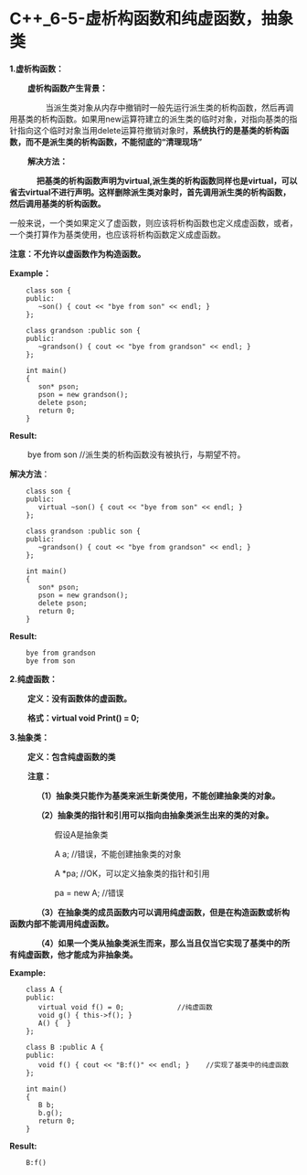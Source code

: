  # C++_6-5-虚析构函数和纯虚函数，抽象类

 **1.虚析构函数：**

&nbsp;&nbsp;&nbsp;&nbsp;&nbsp;&nbsp;&nbsp;&nbsp;**虚析构函数产生背景：**

&nbsp;&nbsp;&nbsp;&nbsp;&nbsp;&nbsp;&nbsp;&nbsp;&nbsp;&nbsp;&nbsp;&nbsp;&nbsp;&nbsp;&nbsp;&nbsp;当派生类对象从内存中撤销时一般先运行派生类的析构函数，然后再调用基类的析构函数。如果用new运算符建立的派生类的临时对象，对指向基类的指针指向这个临时对象当用delete运算符撤销对象时，**系统执行的是基类的析构函数，而不是派生类的析构函数，不能彻底的“清理现场”**

&nbsp;&nbsp;&nbsp;&nbsp;&nbsp;&nbsp;&nbsp;&nbsp;**解决方法：**

&nbsp;&nbsp;&nbsp;&nbsp;&nbsp;&nbsp;&nbsp;&nbsp;&nbsp;&nbsp;&nbsp;&nbsp;**把基类的析构函数声明为virtual,派生类的析构函数同样也是virtual，可以省去virtual不进行声明。这样删除派生类对象时，首先调用派生类的析构函数，然后调用基类的析构函数。**

一般来说，一个类如果定义了虚函数，则应该将析构函数也定义成虚函数，或者，一个类打算作为基类使用，也应该将析构函数定义成虚函数。

**注意：不允许以虚函数作为构造函数。**

**Example：**
```
    class son {
    public:
       ~son() { cout << "bye from son" << endl; }
    };

    class grandson :public son {
    public:
       ~grandson() { cout << "bye from grandson" << endl; }
    };

    int main()
    {
       son* pson;
       pson = new grandson();
       delete pson;
       return 0;
    }
```

 **Result:**

&nbsp;&nbsp;&nbsp;&nbsp;&nbsp;&nbsp;&nbsp;&nbsp;bye from son    //派生类的析构函数没有被执行，与期望不符。

**解决方法**：
```
    class son {
    public:
       virtual ~son() { cout << "bye from son" << endl; }
    };

    class grandson :public son {
    public:
       ~grandson() { cout << "bye from grandson" << endl; }
    };

    int main()
    {
       son* pson;
       pson = new grandson();
       delete pson;
       return 0;
    }
```

  **Result:**
```
    bye from grandson
    bye from son 
```

**2.纯虚函数：**

&nbsp;&nbsp;&nbsp;&nbsp;&nbsp;&nbsp;&nbsp;&nbsp;**定义：没有函数体的虚函数。**

&nbsp;&nbsp;&nbsp;&nbsp;&nbsp;&nbsp;&nbsp;&nbsp;**格式：virtual void Print() = 0;**

**3.抽象类：**

&nbsp;&nbsp;&nbsp;&nbsp;&nbsp;&nbsp;&nbsp;&nbsp;**定义：包含纯虚函数的类**

&nbsp;&nbsp;&nbsp;&nbsp;&nbsp;&nbsp;&nbsp;&nbsp;**注意：**

&nbsp;&nbsp;&nbsp;&nbsp;&nbsp;&nbsp;&nbsp;&nbsp;&nbsp;&nbsp;&nbsp;&nbsp;**（1）抽象类只能作为基类来派生新类使用，不能创建抽象类的对象。**

&nbsp;&nbsp;&nbsp;&nbsp;&nbsp;&nbsp;&nbsp;&nbsp;&nbsp;&nbsp;&nbsp;&nbsp;**（2）抽象类的指针和引用可以指向由抽象类派生出来的类的对象。**

&nbsp;&nbsp;&nbsp;&nbsp;&nbsp;&nbsp;&nbsp;&nbsp;&nbsp;&nbsp;&nbsp;&nbsp;&nbsp;&nbsp;&nbsp;&nbsp;&nbsp;&nbsp;&nbsp;&nbsp;假设A是抽象类

&nbsp;&nbsp;&nbsp;&nbsp;&nbsp;&nbsp;&nbsp;&nbsp;&nbsp;&nbsp;&nbsp;&nbsp;&nbsp;&nbsp;&nbsp;&nbsp;&nbsp;&nbsp;&nbsp;&nbsp;A a;    //错误，不能创建抽象类的对象

&nbsp;&nbsp;&nbsp;&nbsp;&nbsp;&nbsp;&nbsp;&nbsp;&nbsp;&nbsp;&nbsp;&nbsp;&nbsp;&nbsp;&nbsp;&nbsp;&nbsp;&nbsp;&nbsp;&nbsp;A *pa;   //OK，可以定义抽象类的指针和引用

&nbsp;&nbsp;&nbsp;&nbsp;&nbsp;&nbsp;&nbsp;&nbsp;&nbsp;&nbsp;&nbsp;&nbsp;&nbsp;&nbsp;&nbsp;&nbsp;&nbsp;&nbsp;&nbsp;&nbsp;pa = new A; //错误

&nbsp;&nbsp;&nbsp;&nbsp;&nbsp;&nbsp;&nbsp;&nbsp;&nbsp;&nbsp;&nbsp;&nbsp;**（3）在抽象类的成员函数内可以调用纯虚函数，但是在构造函数或析构函数内部不能调用纯虚函数。**

&nbsp;&nbsp;&nbsp;&nbsp;&nbsp;&nbsp;&nbsp;&nbsp;&nbsp;&nbsp;&nbsp;&nbsp;**（4）如果一个类从抽象类派生而来，那么当且仅当它实现了基类中的所有纯虚函数，他才能成为非抽象类。**

**Example:**
```
    class A {
    public:
       virtual void f() = 0;             //纯虚函数
       void g() { this->f(); }
       A() {  }
    };

    class B :public A {
    public:
       void f() { cout << "B:f()" << endl; }    //实现了基类中的纯虚函数
    };

    int main()
    {
       B b;
       b.g();
       return 0;
    }
```

**Result:**
```
    B:f()
```